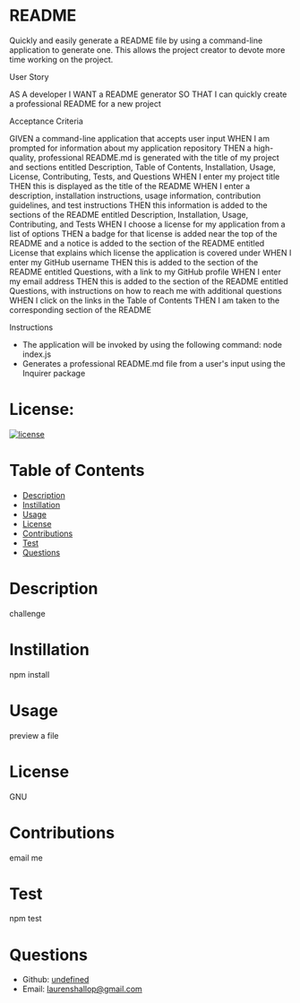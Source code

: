 # README

Quickly and easily generate a README file by using a command-line application to generate one. This allows the project creator to devote more time working on the project.

User Story

AS A developer
I WANT a README generator
SO THAT I can quickly create a professional README for a new project

Acceptance Criteria

GIVEN a command-line application that accepts user input
WHEN I am prompted for information about my application repository
THEN a high-quality, professional README.md is generated with the title of my project and sections entitled Description, Table of Contents, Installation, Usage, License, Contributing, Tests, and Questions
WHEN I enter my project title
THEN this is displayed as the title of the README
WHEN I enter a description, installation instructions, usage information, contribution guidelines, and test instructions
THEN this information is added to the sections of the README entitled Description, Installation, Usage, Contributing, and Tests
WHEN I choose a license for my application from a list of options
THEN a badge for that license is added near the top of the README and a notice is added to the section of the README entitled License that explains which license the application is covered under
WHEN I enter my GitHub username
THEN this is added to the section of the README entitled Questions, with a link to my GitHub profile
WHEN I enter my email address
THEN this is added to the section of the README entitled Questions, with instructions on how to reach me with additional questions
WHEN I click on the links in the Table of Contents
THEN I am taken to the corresponding section of the README



Instructions
- The application will be invoked by using the following command: node index.js
- Generates a professional README.md file from a user's input using the Inquirer package


 # License:
 [![license](https://img.shields.io/badge/license-GNU-blue.svg)](https://shields.io/)
  # Table of Contents
  - [Description](#description)
  - [Instillation](#instillation)
  - [Usage](#usage)
  - [License](#license)
  - [Contributions](#contributions)
  - [Test](#test)
  - [Questions](#questions)
  
  # Description
  challenge

  # Instillation
  npm install

  # Usage
  preview a file

  # License
  GNU

  # Contributions
  email me

  # Test
  npm test

  # Questions
  - Github: [undefined](https://github.com/undefined)
  - Email: [laurenshallop@gmail.com](mailto:user@example.com) 
